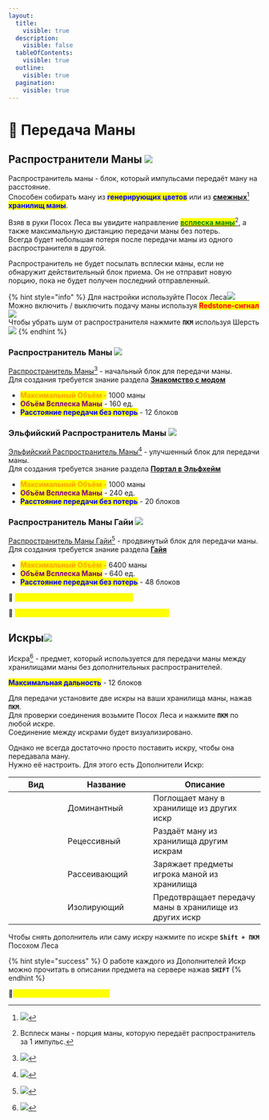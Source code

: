 ```yaml
---
layout:
  title:
    visible: true
  description:
    visible: false
  tableOfContents:
    visible: true
  outline:
    visible: true
  pagination:
    visible: true
---
```


# 🔹 Передача Маны

## Распространители Маны ![](https://lh7-us.googleusercontent.com/\_2drkY00tCJZPZ7h4DpKhJiAUV3HnVcSXpxtKRT83ODtX4jaq47tdfHYDuqopsn17OaoWO7xTo465KdBh2bQ5xHesKauuL3Sea2P9ZRkywAMUt8vVSU2LMzCHMaIwLqWLBkZpROaTwfutfoICsW8NbA)

Распространитель маны - блок, который импульсами передаёт ману на расстояние.\
Способен собирать ману из <mark style="color:blue;">**генерирующих цветов**</mark> или из [**смежных**](#user-content-fn-1)[^1] <mark style="color:blue;">**хранилищ маны**</mark>.

Взяв в руки Посох Леса вы увидите направление [<mark style="color:green;">**всплеска маны**</mark>](#user-content-fn-2)[^2], а также максимальную дистанцию передачи маны без потерь.\
Всегда будет небольшая потеря после передачи маны из одного распространителя в другой.

Распространитель не будет посылать всплески маны, если не обнаружит действительный блок приема. Он не отправит новую порцию, пока не будет получен последний отправленный.

{% hint style="info" %}
Для настройки используйте Посох Леса![](https://lh7-us.googleusercontent.com/Ncy35PPhYekhVtO0mHWj47DgpsbUy8Ez3PdFvKQD1dcGW20Lx-7iy\_oS14DQaWoj-fng5Ju5lYPdCDsV\_1DoSTrGppXZsN-Bh7oA3L-Gi5rsh4NmEJ8-Al-XcVVc3UctKb\_WJ0Fs5yquwTR0SQtpZXk)\
Можно включить / выключить подачу маны используя <mark style="color:red;">**Redstone-сигнал**</mark>![](https://lh7-us.googleusercontent.com/05LgYyM9A69cVabytivsojx6PUXT22736TnZqMzkMquny3cCq8NiB9MX7BR7s0b9KSz2vAYcreZzNyrc-7Urm-C13JCasNbfaHG9EaMNHECE41cf9Ga59ux9xdFsI9skdhd-XXk6Iw0aEBYxLW3ZiqY)\
Чтобы убрать шум от распространителя нажмите **`ПКМ`** используя Шерсть![](https://lh7-us.googleusercontent.com/vP6qgPawWr8PsEf5zc0sljddghEvkyxuN17EeMUKhUUh\_z0PD5Um1SfwL3fKT\_HWy0BHbWDrp4vpG2QKo2zeNSictDYmmGzBpTNduKe3u3kYTNHF07gi8RiBIp2V63m2NteVucrE6O-c7wHKonuSK-U)
{% endhint %}

### Распространитель Маны  ![](https://lh7-us.googleusercontent.com/bqQIvpvs29eToZzsPI8Kkn0FDdG5qdFb6gxWIlFcEcFgSxEBBqa\_JyNZqEMyd9wVk5YTcHXcdQkEE-Df0x08K5VkM6d56MDvhMDgk6sV9w971IXcCuzAoLffSsNE0UOunYO8r0ImQzs0zNhAmWtHeiw)

[Распространитель Маны](#user-content-fn-3)[^3] - начальный блок для передачи маны. \
Для создания требуется знание раздела [**Знакомство с модом**](znakomstvo-s-modom.md)&#x20;

* <mark style="color:orange;">**Максимальный Объём -**</mark> 1000 маны
* <mark style="color:purple;">**Объём Всплеска Маны**</mark> - 160 ед.
* <mark style="color:blue;">**Расстояние передачи без потерь**</mark> - 12 блоков

### Эльфийский Распространитель Маны ![](https://lh7-us.googleusercontent.com/ESSYyTmIT6rlOQEElCifToOjInvhuFMshfQB6xbZzKz8A1c6WOpocX7GVt5wAFPL9\_dUbEhCCzoQJpRMfno9cgCSdBTz3lpXFSlz50Ctw7Jt-iRAM7c2ljgIhWnClaVzLQiOE4T6uBznViam1apXcpo)

[Эльфийский Распространитель Маны](#user-content-fn-4)[^4] - улучшенный блок для передачи маны.\
Для создания требуется знание раздела [**Портал в Эльфхейм**](terrastal.md#portal-v-elfkheim)&#x20;

* <mark style="color:orange;">**Максимальный Объём -**</mark> 1000 маны
* <mark style="color:purple;">**Объём Всплеска Маны**</mark> - 240 ед.
* <mark style="color:blue;">**Расстояние передачи без потерь**</mark> - 20 блоков

### Распространитель Маны Гайи ![](https://lh7-us.googleusercontent.com/QkndhkbPvCVuimCp2sdZFNhLPnGS5lthQ6fPsESHPKWcUUfUbigjizJuvvCho1HbvvhbX43wFUW-cpsJDTTQ6Wh3HQGOOhP6x\_STa8WJ8rVRCvdjZLD6H3NqGT9H9eBfM\_VURRACgKL5O-MRRJ6qIiU)

[Распространитель Маны Гайи](#user-content-fn-5)[^5] - продвинутый блок для передачи маны.\
Для создания требуется знание раздела [**Гайя**](gaia/)&#x20;

* <mark style="color:orange;">**Максимальный Объём -**</mark> 6400 маны
* <mark style="color:purple;">**Объём Всплеска Маны**</mark> - 640 ед.
* <mark style="color:blue;">**Расстояние передачи без потерь**</mark> - 48 блоков&#x20;

:pushpin: <mark style="color:yellow;">**`Мауфтриевый Распространитель Маны`**</mark>&#x20;

:pushpin: <mark style="color:yellow;">**`Распространители маны из мода LoliMagically`**</mark>&#x20;

## Искры![](https://lh7-us.googleusercontent.com/z9swQzmUF62e9WYQXRi6GF7IP6JiA\_FpCRfYN6X32prSnYZLiETlw9yKoWWwJQ2wZzwkcHsKXtKPa8h7Rt9sSir\_WrBmq2fewSPQSv0iTlOr2N7Q5sLQYJ2IJKngqSVWP3Ut7-VIrlNbHKJv1lLDCys)

Искра[^6] - предмет, который используется для передачи маны между хранилищами маны без дополнительных распространителей.

<mark style="color:blue;">**Максимальная дальность**</mark> - 12 блоков

Для передачи установите две искры на ваши хранилища маны, нажав **`ПКМ`**.\
Для проверки соединения возьмите Посох Леса<img src="https://lh7-us.googleusercontent.com/Ncy35PPhYekhVtO0mHWj47DgpsbUy8Ez3PdFvKQD1dcGW20Lx-7iy_oS14DQaWoj-fng5Ju5lYPdCDsV_1DoSTrGppXZsN-Bh7oA3L-Gi5rsh4NmEJ8-Al-XcVVc3UctKb_WJ0Fs5yquwTR0SQtpZXk" alt="" data-size="line"> и нажмите **`ПКМ`** по любой искре.\
Соединение между искрами будет визуализировано.

Однако не всегда достаточно просто поставить искру, чтобы она передавала ману.\
Нужно её настроить. Для этого есть Дополнители Искр:

<table><thead><tr><th width="94.33333333333331">Вид</th><th width="155">Название</th><th>Описание</th></tr></thead><tbody><tr><td><img src="https://lh7-us.googleusercontent.com/nLIIhbS-c-0mKbhMVLdnAXbtFUSE1HQVkQcDKWXoaZoYmdkKLF8ruOWhV8lx9TTTMpd2OayCuQ1ukhGuSyJLVyTsBua4DAU9A3XqiZ8MH6R8Rt_IaSmhHqkOoQM1rUGCz1JXIQ381aGlGh3YtwmvNm0" alt=""></td><td>Доминантный</td><td>Поглощает ману в хранилище из других искр</td></tr><tr><td><img src="https://lh7-us.googleusercontent.com/RBwKCJWMO3W4gGi43-8qxCA32N2p1FLxBAIoS9FlrQid7W-Ta13yz5jpHuMDN_EpXyNtZ7kMc4tNg-gOpX5XeFbT79meHJIk9cjFK0yAq_G61MgdBTnvo_lczTdfTebxM7GwUMgd3DdK2L79Drapusc" alt=""></td><td>Рецессивный</td><td>Раздаёт ману из хранилища другим искрам</td></tr><tr><td><img src="https://lh7-us.googleusercontent.com/xDVq6UoD3xZzm8VA64orZNArX61lwLe4r7zb084GOYVDkn6r-e7LJb39fqI9mQHZ5b-QOfQ1O1TxbG2lWe9Jdey20o4bTvA1S97jjC6WlkeDF8Jt5WLYaoo0tY4zZcmQarh-LwtOoPtOP9aR-HjHnxQ" alt=""></td><td>Рассеивающий</td><td>Заряжает предметы игрока маной из хранилища</td></tr><tr><td><img src="https://lh7-us.googleusercontent.com/msPTOlq0l82c5VixFZhSLXhhHJ0vlCUDkE9YQrHW6tKSiv1UgV_rio_Zz7OWPDDwIWIxZ4LeMjLuSpxMC6sR8H0IoNNyUMby-VCJReYQntyF7RZ8G5D1i0RyGdtx8TQkfCQH1H2woxYvH4TFQVvLIo4" alt=""></td><td>Изолирующий</td><td>Предотвращает передачу маны в хранилище из других искр</td></tr></tbody></table>

Чтобы снять дополнитель или саму искру нажмите по искре **`Shift + ПКМ`** Посохом Леса<img src="https://lh7-us.googleusercontent.com/Ncy35PPhYekhVtO0mHWj47DgpsbUy8Ez3PdFvKQD1dcGW20Lx-7iy_oS14DQaWoj-fng5Ju5lYPdCDsV_1DoSTrGppXZsN-Bh7oA3L-Gi5rsh4NmEJ8-Al-XcVVc3UctKb_WJ0Fs5yquwTR0SQtpZXk" alt="" data-size="line">

{% hint style="success" %}
О работе каждого из Дополнителей Искр можно прочитать в описании предмета на сервере нажав **`SHIFT`**
{% endhint %}

:pushpin:<mark style="color:yellow;">**`Искры из мода LoliMagically`**</mark>&#x20;

[^1]: ![](https://media.discordapp.net/attachments/1125896171848732772/1129856983386828901/-5.png)

[^2]: Всплеск маны - порция маны, которую передаёт распространитель за 1 импульс.

[^3]: ![](https://lh7-us.googleusercontent.com/p2ZJXRqsEsDmobMxmeRX-0Q2KuoNEopU5O912jZXHXiZ3I9-6R-X0dkv8Sm1QL1DwrVOGhS253pYfalCfG8kdfqF60H8cUawmOGGE4dCm-jkGYepvi3lIabMWygbIhOzK5zFHkyKCFe6nPxS7EBLyOE)

[^4]: ![](https://lh7-us.googleusercontent.com/Lv71MatY6-51juSKL2TN0ixFrmiEnJ9w1TjOBTcHJcoob0BEPrhV3dB2GRRoOipEPu9mbec5kuIVkkb-a067mzOhanzpZ6yH3SRCx5YK8tk63jHLnuPvepbYhFdcPo82yBGbUswPZGbpCV\_Te5XWOSM)

[^5]: ![](https://lh7-us.googleusercontent.com/uvh7w8BlmlE06bZL1yeeLPfm4RNfDOCF\_p-gsZvwaRuTm9xyFexlm\_JAg7zOFMFARLEOCOMP0GUcmjbJkUetarGlwuJaMiFmG-nsU\_RHgmOscIo2D2w23Z8fum\_pyGwQOSQaLGNY8bgFLglzpcebZPw)

[^6]: ![](https://lh7-us.googleusercontent.com/YBbP5OqJCAJuaYlnQVlsgukuUlrieVkW-4UV9ICW46NlCyhJrqhKtnAo1QNWnrhjdxvr1wXWFAilZui29nyZEptldUxJbqYWohVyZH8jqvw\_8AYMXnmbhNBH4hb62rexViwGCr90neYzueC\_cbGdG0w)

